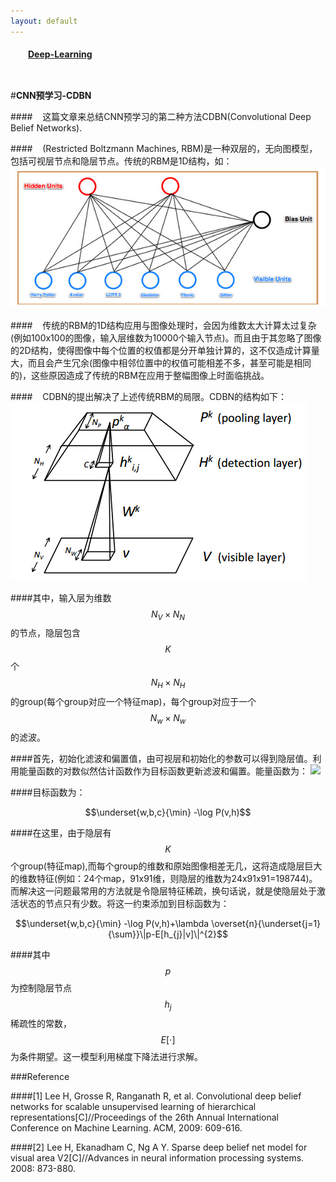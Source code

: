 ```yaml
---
layout: default
---
```

<table align="left">
    <h4 style="text-indent: 2em;"><a href= "../index.html">Deep-Learning</a></h4>
</table>

#**CNN预学习-CDBN**

####&nbsp;&nbsp;&nbsp;&nbsp;这篇文章来总结CNN预学习的第二种方法CDBN(Convolutional Deep Belief Networks). 

####&nbsp;&nbsp;&nbsp;&nbsp;(Restricted Boltzmann Machines, RBM)是一种双层的，无向图模型，包括可视层节点和隐层节点。传统的RBM是1D结构，如：
![](../images/CDBN-1.jpg)

####&nbsp;&nbsp;&nbsp;&nbsp;传统的RBM的1D结构应用与图像处理时，会因为维数太大计算太过复杂(例如100x100的图像，输入层维数为10000个输入节点)。而且由于其忽略了图像的2D结构，使得图像中每个位置的权值都是分开单独计算的，这不仅造成计算量大，而且会产生冗余(图像中相邻位置中的权值可能相差不多，甚至可能是相同的)，这些原因造成了传统的RBM在应用于整幅图像上时面临挑战。

####&nbsp;&nbsp;&nbsp;&nbsp;CDBN的提出解决了上述传统RBM的局限。CDBN的结构如下：
![](../images/CDBN-2.jpg)

####其中，输入层为维数$$N_{V}\times N_{N}$$的节点，隐层包含$$K$$个$$N_{H}\times N_{H}$$的group(每个group对应一个特征map)，每个group对应于一个$$N_{w}\times N_{w}$$的滤波。

####首先，初始化滤波和偏置值，由可视层和初始化的参数可以得到隐层值。利用能量函数的对数似然估计函数作为目标函数更新滤波和偏置。能量函数为：
![](../images/CDBN-3.jpg)

####目标函数为：

$$\underset{w,b,c}{\min} -\log P(v,h)$$

####在这里，由于隐层有$$K$$个group(特征map),而每个group的维数和原始图像相差无几，这将造成隐层巨大的维数特征(例如：24个map，91x91维，则隐层的维数为24x91x91=198744)。而解决这一问题最常用的方法就是令隐层特征稀疏，换句话说，就是使隐层处于激活状态的节点只有少数。将这一约束添加到目标函数为：

$$\underset{w,b,c}{\min} -\log P(v,h)+\lambda \overset{n}{\underset{j=1}{\sum}}\|p-E[h_{j}|v]\|^{2}$$

####其中$$p$$为控制隐层节点$$h_{j}$$稀疏性的常数，$$E[\cdot]$$为条件期望。这一模型利用梯度下降法进行求解。

<!--####在卷积网络中，通常包含两部分结构，一部分是卷积层，一部分是pooling层。卷积层的目的是提取变换不变特征，而pooling层的目的是降低特征表示的维数减少计算量，并在最大程度上保持提取到的变换不变特征。-->

###Reference

####[1] Lee H, Grosse R, Ranganath R, et al. Convolutional deep belief networks for scalable unsupervised learning of hierarchical representations[C]//Proceedings of the 26th Annual International Conference on Machine Learning. ACM, 2009: 609-616.

####[2] Lee H, Ekanadham C, Ng A Y. Sparse deep belief net model for visual area V2[C]//Advances in neural information processing systems. 2008: 873-880.